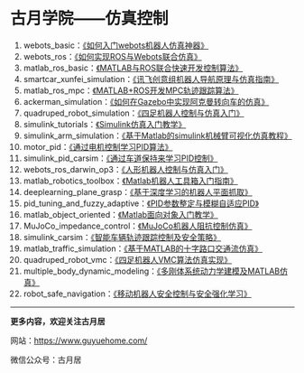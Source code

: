 # 古月学院——仿真控制

1. webots_basic：[《如何入门webots机器人仿真神器》](https://class.guyuehome.com/detail/v_5f213a94e4b074dda144b2e2/3) 
2. webots_ros：[《如何实现ROS与Webots联合仿真》](https://class.guyuehome.com/detail/p_5f586de6e4b0b5edf0a12687/6) 
3. matlab_ros_basic：[《MATLAB与ROS联合快速开发控制算法》](https://class.guyuehome.com/detail/p_5f39e38fe4b0dd4d97492948/6) 
4. smartcar_xunfei_simulation：[《讯飞创意组机器人导航原理与仿真指南》](https://class.guyuehome.com/detail/p_6041a333e4b015860af3dba3/6) 
5. matlab_ros_mpc：[《MATLAB+ROS开发MPC轨迹跟踪算法》](https://class.guyuehome.com/detail/p_60488679e4b0e51d821cbeb1/6)
6. ackerman_simulation：[《如何在Gazebo中实现阿克曼转向车的仿真》](https://class.guyuehome.com/detail/p_60541530e4b05a6195c158f0/6)
7. quadruped_robot_simulation：[《四足机器人控制与仿真入门》](https://class.guyuehome.com/detail/p_605af87be4b007b4183a42e7/6)
8. simulink_tutorials：[《Simulink仿真入门教学》](https://class.guyuehome.com/detail/p_6080f55ee4b071a81eb4598e/6)
9. simulink_arm_simulation：[《基于Matlab的simulink机械臂可视化仿真教程》](https://class.guyuehome.com/detail/p_60d42a7fe4b0f120ffca3b55/6)
10. motor_pid：[《通过电机控制学习PID算法》](https://class.guyuehome.com/detail/p_60af0706e4b0f120ffc15acd/6)
11. simulink_pid_carsim：[《通过车道保持来学习PID控制》](https://class.guyuehome.com/detail/p_60ef9e6fe4b0041622bc75c0/6)
12. webots_ros_darwin_op3：[《人形机器人控制与仿真入门》](https://class.guyuehome.com/detail/p_60f8dbdae4b08f7ad23f5fd6/6)
13. matlab_robotics_toolbox：[《Matlab机器人工具箱入门指南》](https://class.guyuehome.com/detail/p_615fb0e4e4b0dfaf7faa9725/6)
14. deeplearning_plane_grasp：[《基于深度学习的机器人平面抓取》](https://class.guyuehome.com/detail/p_61c9287be4b09ac9b9113173/6)
15. pid_tuning_and_fuzzy_adaptive：[《PID参数整定与模糊自适应PID》](https://class.guyuehome.com/detail/p_62414bd7e4b0f7cb7c77a51a/6)
16. matlab_object_oriented：[《Matlab面向对象入门教学》](https://sdv.xet.tech/s/42yfth)
17. MuJoCo_impedance_control：[《MuJoCo机器人阻抗控制仿真》](https://sdv.xet.tech/s/YMWX6)
18. simulink_carsim：[《智能车辆轨迹跟踪控制及安全策略》](https://sdv.h5.xeknow.com/s/3X4v79)
19. matlab_traffic_simulation：[《基于MATLAB的十字路口交通流仿真》](https://sdv.h5.xeknow.com/s/Q9GI6)
20. quadruped_robot_vmc：[《四足机器人VMC算法仿真实现》](https://sdv.xet.tech/s/25iWOI)
21. multiple_body_dynamic_modeling：[《多刚体系统动力学建模及MATLAB仿真》](https://sdv.xet.tech/s/2xtPGx)
22. robot_safe_navigation：[《移动机器人安全控制与安全强化学习》](https://zyesr.xet.tech/s/1mMXR1)

------

**更多内容，欢迎关注古月居**

网站：https://www.guyuehome.com/

微信公众号：古月居
